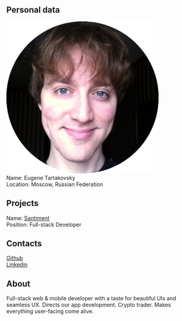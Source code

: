 ## Personal data
![ photo](../people/photo/eugene_tartakovsky.jpg)  
Name: Eugene Tartakovsky   
Location: Moscow, Russian Federation  
## Projects 
Name: [Santiment](../projects/santiment.md)  
Position: Full-stack Developer  
## Contacts
[Github](https://github.com/etartakovsky)  
[Linkedin](https://www.linkedin.com/in/etartakovsky/)
## About
Full-stack web & mobile developer with a taste for beautiful UIs and seamless UX. Directs our app development. Crypto trader. Makes everything user-facing come alive. 